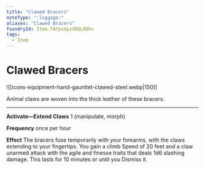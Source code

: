 ```yaml
---
title: "Clawed Bracers"
noteType: ":luggage:"
aliases: "Clawed Bracers"
foundryId: Item.fAYpvXpzXDQL0bhv
tags:
  - Item
---
```


# Clawed Bracers
![[icons-equipment-hand-gauntlet-clawed-steel.webp|150]]

Animal claws are woven into the thick leather of these bracers.

* * *

**Activate—Extend Claws** 1 (manipulate, morph)

**Frequency** once per hour

**Effect** The bracers fuse temporarily with your forearms, with the claws extending to your fingertips. You gain a climb Speed of 20 feet and a claw unarmed attack with the agile and finesse traits that deals 1d6 slashing damage. This lasts for 10 minutes or until you Dismiss it.


